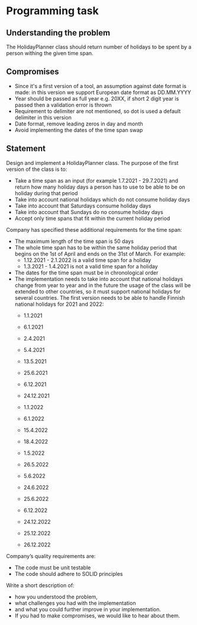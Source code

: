 # Programming task

## Understanding the problem
The HolidayPlanner class should return number of holidays to be spent by a person withing the given time span.

## Compromises
- Since it's a first version of a tool, an assumption against date format is made: in this version we support 
European date format as DD.MM.YYYY
- Year should be passed as full year e.g. 20XX, if short 2 digit year is passed then a validation error is thrown
- Requirement to delimiter are not mentioned, so dot is used a default delimiter in this version
- Date format, remove leading zeros in day and month
- Avoid implementing the dates of the time span swap

## Statement
Design and implement a HolidayPlanner class. The purpose of the
first version of the class is to:
- Take a time span as an input (for example 1.7.2021 - 29.7.2021) and return how
many holiday days a person has to use to be able to be on holiday during that period
- Take into account national holidays which do not consume holiday days
- Take into account that Saturdays consume holiday days
- Take into account that Sundays do no consume holiday days
- Accept only time spans that fit within the current holiday period

Company has specified these additional requirements for the time span:
- The maximum length of the time span is 50 days
- The whole time span has to be within the same holiday period that begins on the 1st
of April and ends on the 31st of March. For example:
  - 1.12.2021 - 2.1.2022 is a valid time span for a holiday
  - 1.3.2021 - 1.4.2021 is not a valid time span for a holiday
- The dates for the time span must be in chronological order
- The implementation needs to take into account that national holidays change from year to
year and in the future the usage of the class will be extended to other countries, so it must
support national holidays for several countries. The first version needs to be able to handle
Finnish national holidays for 2021 and 2022:
  - 1.1.2021
  - 6.1.2021
  - 2.4.2021
  - 5.4.2021
  - 13.5.2021
  - 25.6.2021
  - 6.12.2021
  - 24.12.2021

  - 1.1.2022
  - 6.1.2022
  - 15.4.2022
  - 18.4.2022
  - 1.5.2022
  - 26.5.2022
  - 5.6.2022
  - 24.6.2022
  - 25.6.2022
  - 6.12.2022
  - 24.12.2022
  - 25.12.2022
  - 26.12.2022

Company’s quality requirements are:
- The code must be unit testable
- The code should adhere to SOLID principles

Write a short description of:
- how you understood the problem,
- what challenges you had with the implementation
- and what you could further improve in your implementation.
- If you had to make compromises, we would like to hear about them.